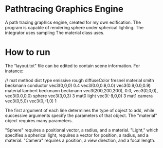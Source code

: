 # Pathtracing Graphics Engine
 A path tracing graphics engine, created for my own edification. The program is capable of rendering sphere under spherical lighting.
 The integrator uses sampling
 The material class uses.

# How to run
The "layout.txt" file can be edited to contain scene information. For instance:

// mat   method   dist    type    emissive   rough  diffuseColor      fresnel
material smith beckmann conductor vec3(0,0,0) 0.4 vec3(0.0,0.9,0.0) vec3(0.9,0.0,0.9)
material lambert beckmann beckmann vec3(200,200,200), 0.0, vec3(0,0,0), vec3(0.0,0,0)
sphere vec3(3,0,3) 3 mat0
light vec3(-8,0,0) 3 mat1
camera vec3(0,5,0) vec3(0,-1,0) 1

The first argument of each line determines the type of object to add, while successive arguments specify the parameters of that object. The "material" object requires many parameters.

"Sphere" requires a positional vector, a radius, and a material. "Light," which specifies a spherical light, requires a vector for position, a radius, and a material. "Camera" requires a position, a view direction, and a focal length.

